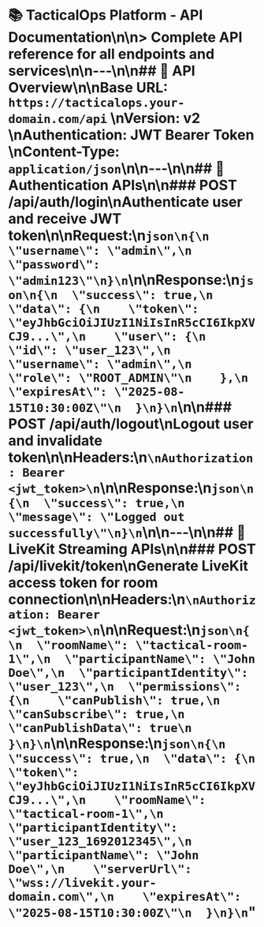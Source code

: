 # 📚 TacticalOps Platform - API Documentation\n\n> **Complete API reference for all endpoints and services**\n\n---\n\n## 🎯 **API Overview**\n\n**Base URL**: `https://tacticalops.your-domain.com/api`  \n**Version**: v2  \n**Authentication**: JWT Bearer Token  \n**Content-Type**: `application/json`\n\n---\n\n## 🔐 **Authentication APIs**\n\n### **POST /api/auth/login**\nAuthenticate user and receive JWT token\n\n**Request:**\n```json\n{\n  \"username\": \"admin\",\n  \"password\": \"admin123\"\n}\n```\n\n**Response:**\n```json\n{\n  \"success\": true,\n  \"data\": {\n    \"token\": \"eyJhbGciOiJIUzI1NiIsInR5cCI6IkpXVCJ9...\",\n    \"user\": {\n      \"id\": \"user_123\",\n      \"username\": \"admin\",\n      \"role\": \"ROOT_ADMIN\"\n    },\n    \"expiresAt\": \"2025-08-15T10:30:00Z\"\n  }\n}\n```\n\n### **POST /api/auth/logout**\nLogout user and invalidate token\n\n**Headers:**\n```\nAuthorization: Bearer <jwt_token>\n```\n\n**Response:**\n```json\n{\n  \"success\": true,\n  \"message\": \"Logged out successfully\"\n}\n```\n\n---\n\n## 🎥 **LiveKit Streaming APIs**\n\n### **POST /api/livekit/token**\nGenerate LiveKit access token for room connection\n\n**Headers:**\n```\nAuthorization: Bearer <jwt_token>\n```\n\n**Request:**\n```json\n{\n  \"roomName\": \"tactical-room-1\",\n  \"participantName\": \"John Doe\",\n  \"participantIdentity\": \"user_123\",\n  \"permissions\": {\n    \"canPublish\": true,\n    \"canSubscribe\": true,\n    \"canPublishData\": true\n  }\n}\n```\n\n**Response:**\n```json\n{\n  \"success\": true,\n  \"data\": {\n    \"token\": \"eyJhbGciOiJIUzI1NiIsInR5cCI6IkpXVCJ9...\",\n    \"roomName\": \"tactical-room-1\",\n    \"participantIdentity\": \"user_123_1692012345\",\n    \"participantName\": \"John Doe\",\n    \"serverUrl\": \"wss://livekit.your-domain.com\",\n    \"expiresAt\": \"2025-08-15T10:30:00Z\"\n  }\n}\n```"